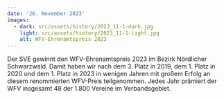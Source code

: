 ```yaml
---
date: '26. November 2023'
images:
  - dark: src/assets/history/2023_11-1-dark.jpg
    light: src/assets/history/2023_11-1-light.jpg
    alt: WFV-Ehrenamtspreis 2023
---
```


Der SVE gewinnt den WFV-Ehrenamtspreis 2023 im Bezirk Nördlicher Schwarzwald. Damit haben wir nach dem 3. Platz in 2019, dem 1. Platz in 2020 und dem 1. Platz in 2023 in wenigen Jahren mit großem Erfolg an diesem renommierten WFV-Preis teilgenommen. Jedes Jahr prämiert der WFV insgesamt 48 der 1.800 Vereine im Verbandsgebiet.
